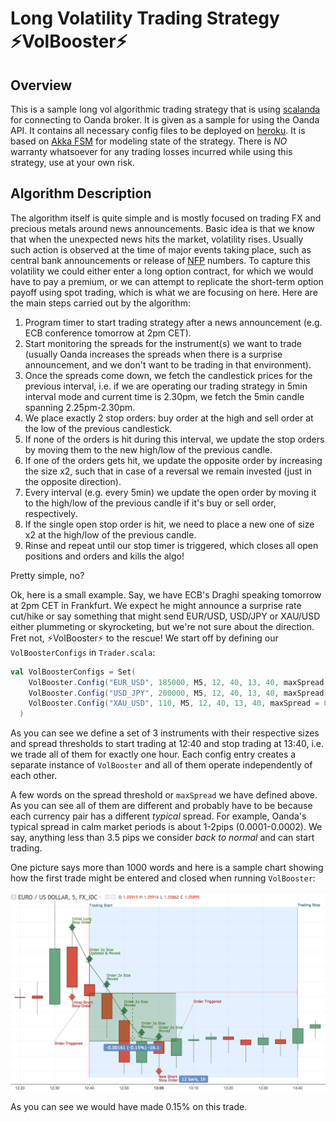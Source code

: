# Long Volatility Trading Strategy :zap:VolBooster:zap:

## Overview

This is a sample long vol algorithmic trading strategy that is using [scalanda](https://github.com/msilb/scalanda) for connecting to Oanda broker. It is given as a sample for using the Oanda API. It contains all necessary config files to be deployed on [heroku](https://www.heroku.com). It is based on [Akka FSM](http://doc.akka.io/docs/akka/current/scala/fsm.html) for modeling state of the strategy. There is *NO* warranty whatsoever for any trading losses incurred while using this strategy, use at your own risk.

## Algorithm Description

The algorithm itself is quite simple and is mostly focused on trading FX and precious metals around news announcements. Basic idea is that we know that when the unexpected news hits the market, volatility rises. Usually such action is observed at the time of major events taking place, such as central bank announcements or release of [NFP](https://en.wikipedia.org/wiki/Nonfarm_payrolls) numbers. To capture this volatility we could either enter a long option contract, for which we would have to pay a premium, or we can attempt to replicate the short-term option payoff using spot trading, which is what we are focusing on here. Here are the main steps carried out by the algorithm:

1. Program timer to start trading strategy after a news announcement (e.g. ECB conference tomorrow at 2pm CET).
2. Start monitoring the spreads for the instrument(s) we want to trade (usually Oanda increases the spreads when there is a surprise announcement, and we don't want to be trading in that environment).
3. Once the spreads come down, we fetch the candlestick prices for the previous interval, i.e. if we are operating our trading strategy in 5min interval mode and current time is 2.30pm, we fetch the 5min candle spanning 2.25pm-2.30pm.
4. We place exactly 2 stop orders: buy order at the high and sell order at the low of the previous candlestick.
5. If none of the orders is hit during this interval, we update the stop orders by moving them to the new high/low of the previous candle.
6. If one of the orders gets hit, we update the opposite order by increasing the size x2, such that in case of a reversal we remain invested (just in the opposite direction).
7. Every interval (e.g. every 5min) we update the open order by moving it to the high/low of the previous candle if it's buy or sell order, respectively.
8. If the single open stop order is hit, we need to place a new one of size x2 at the high/low of the previous candle.
9. Rinse and repeat until our stop timer is triggered, which closes all open positions and orders and kills the algo!

Pretty simple, no?

Ok, here is a small example. Say, we have ECB's Draghi speaking tomorrow at 2pm CET in Frankfurt. We expect he might announce a surprise rate cut/hike or say something that might send EUR/USD, USD/JPY or XAU/USD either plummeting or skyrocketing, but we're not sure about the direction. Fret not, :zap:VolBooster:zap: to the rescue! We start off by defining our `VolBoosterConfigs` in `Trader.scala`:
```scala
val VolBoosterConfigs = Set(
    VolBooster.Config("EUR_USD", 185000, M5, 12, 40, 13, 40, maxSpread = 0.00035),
    VolBooster.Config("USD_JPY", 200000, M5, 12, 40, 13, 40, maxSpread = 0.035),
    VolBooster.Config("XAU_USD", 110, M5, 12, 40, 13, 40, maxSpread = 0.6)
  )
```
As you can see we define a set of 3 instruments with their respective sizes and spread thresholds to start trading at 12:40 and stop trading at 13:40, i.e. we trade all of them for exactly one hour. Each config entry creates a separate instance of `VolBooster` and all of them operate independently of each other.

A few words on the spread threshold or `maxSpread` we have defined above. As you can see all of them are different and probably have to be because each currency pair has a different _typical_ spread. For example, Oanda's typical spread in calm market periods is about 1-2pips (0.0001-0.0002). We say, anything less than 3.5 pips we consider _back to normal_ and can start trading.

One picture says more than 1000 words and here is a sample chart showing how the first trade might be entered and closed when running `VolBooster`:

![Sample chart displaying trading strategy `VolBooster`](images/volbooster_sample.png)

As you can see we would have made 0.15% on this trade.
